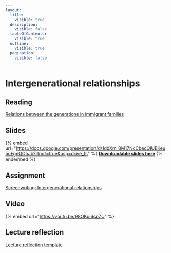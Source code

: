 ```yaml
---
layout:
  title:
    visible: true
  description:
    visible: false
  tableOfContents:
    visible: true
  outline:
    visible: true
  pagination:
    visible: false
---
```


# Intergenerational relationships

## Reading

[Relations between the generations in immigrant families](https://drive.google.com/file/d/1NN5jAKaVu7w0BZnOkkI_X36ATdcJCKn-/view?usp=sharing)

## Slides

{% embed url="https://docs.google.com/presentation/d/1dbXm_8M17NcCbecQIUEKeu5uFgeQOhJb?rtpof=true&usp=drive_fs" %}
[**Downloadable slides here**](https://docs.google.com/presentation/d/1dbXm_8M17NcCbecQIUEKeu5uFgeQOhJb?rtpof=true\&usp=drive_fs)
{% endembed %}

## Assignment

[Screenwriting: Intergenerational relationships](https://docs.google.com/document/d/1dalSM9Ehn_IPrLrE_bo-Q1oyEfYOp5jU/edit?usp=sharing\&ouid=100179871492576617561\&rtpof=true\&sd=true)

## Video



{% embed url="https://youtu.be/98OKui6spZU" %}

## Lecture reflection

[Lecture reflection template](https://docs.google.com/document/d/11Iy3pb8jkNhar05Z4t6MO0fGEGN8Wwho?rtpof=true\&usp=drive_fs)
